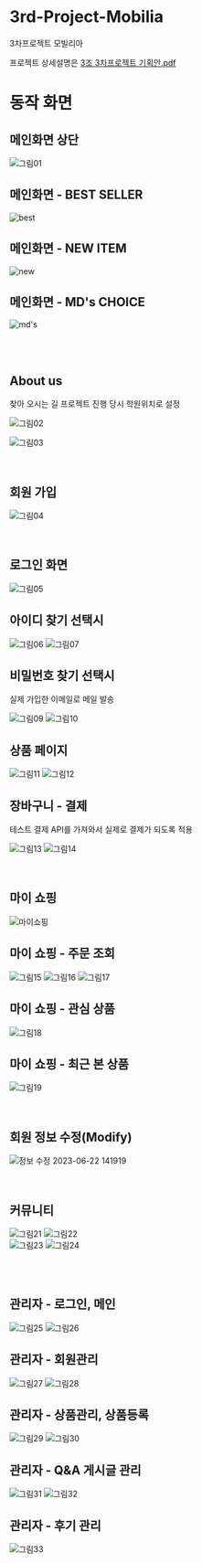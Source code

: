 # 3rd-Project-Mobilia
3차프로젝트 모빌리아

프로젝트 상세설명은
[3조 3차프로젝트 기획안.pdf](https://github.com/Yuhwanbeom/3rd-Project-Mobilia/files/11828593/3.3.pdf)


<h1>동작 화면</h1>

<h2>메인화면 상단</h2>

![그림01](https://github.com/Yuhwanbeom/3rd-Project-Mobilia/assets/124651127/89506a1c-97e7-4fa6-824f-876de568bd96)

<h2>메인화면 - BEST SELLER</h2>

![best](https://github.com/Yuhwanbeom/3rd-Project-Mobilia/assets/124651127/a836132d-abb8-4aca-9b7f-48655d99c3cd)

<h2>메인화면 - NEW ITEM</h2>

![new](https://github.com/Yuhwanbeom/3rd-Project-Mobilia/assets/124651127/370c0a91-8d20-4f23-b3e2-cc2f42a515ee)

<h2>메인화면 - MD's CHOICE</h2>

![md's](https://github.com/Yuhwanbeom/3rd-Project-Mobilia/assets/124651127/82bfd2d5-dc5f-4bac-9f16-88037f8e8e50)

<br><br>
<h2>About us</h2>
찾아 오시는 길 프로젝트 진행 당시 학원위치로 설정

![그림02](https://github.com/Yuhwanbeom/3rd-Project-Mobilia/assets/124651127/439b00db-1622-4098-9c44-401ce16ad10d)

![그림03](https://github.com/Yuhwanbeom/3rd-Project-Mobilia/assets/124651127/dfe4f94d-972f-4a75-b5cc-6b635498a222)

<br>
<h2>회원 가입</h2>

![그림04](https://github.com/Yuhwanbeom/3rd-Project-Mobilia/assets/124651127/567255d7-b40d-4c13-bd5c-7b89f0ae507b)

<br>
<h2>로그인 화면</h2>

![그림05](https://github.com/Yuhwanbeom/3rd-Project-Mobilia/assets/124651127/85a0203b-fd0b-4737-9a39-53a5e1d163b1)

<h2>아이디 찾기 선택시</h2>

![그림06](https://github.com/Yuhwanbeom/3rd-Project-Mobilia/assets/124651127/bc3302cf-8b65-4d98-9a0a-6757199bec26)
![그림07](https://github.com/Yuhwanbeom/3rd-Project-Mobilia/assets/124651127/ba7005a8-9e3e-4f67-916b-93e5589496f6)

<h2>비밀번호 찾기 선택시</h2>
실제 가입한 이메일로 메일 발송

![그림09](https://github.com/Yuhwanbeom/3rd-Project-Mobilia/assets/124651127/10e72bd3-9e5b-49f5-b9f1-efb51f8338fb)
![그림10](https://github.com/Yuhwanbeom/3rd-Project-Mobilia/assets/124651127/14c7f37d-b077-4761-81f8-9033d0e0179c)

<h2>상품 페이지</h2>

![그림11](https://github.com/Yuhwanbeom/3rd-Project-Mobilia/assets/124651127/c0dcdea0-202c-4c62-b519-98fea0451d2c)
![그림12](https://github.com/Yuhwanbeom/3rd-Project-Mobilia/assets/124651127/dd3b600c-5bb5-4210-b93f-333ab5011efb)

<h2>장바구니 - 결제</h2>
테스트 결제 API를 가져와서 실제로 결제가 되도록 적용

![그림13](https://github.com/Yuhwanbeom/3rd-Project-Mobilia/assets/124651127/515c6e7f-480e-464a-a43c-d9a3997d2f6f)
![그림14](https://github.com/Yuhwanbeom/3rd-Project-Mobilia/assets/124651127/4b9279c2-1756-4e55-b2c8-6a429e6e58ef)

<br>

<h2>마이 쇼핑</h2>

![마이쇼핑](https://github.com/Yuhwanbeom/3rd-Project-Mobilia/assets/124651127/a3f59b8f-11c6-4a94-8d13-f67c3707c09e)


<h2>마이 쇼핑 - 주문 조회</h2>

![그림15](https://github.com/Yuhwanbeom/3rd-Project-Mobilia/assets/124651127/8c977691-eb20-4cb4-9b1a-fc6bcb521241)
![그림16](https://github.com/Yuhwanbeom/3rd-Project-Mobilia/assets/124651127/dc02dac6-533a-4c26-a266-40e17ae6021f)
![그림17](https://github.com/Yuhwanbeom/3rd-Project-Mobilia/assets/124651127/88cc98f3-4706-4c05-a3eb-eba1938cbf3d)


<h2>마이 쇼핑 - 관심 상품</h2>

![그림18](https://github.com/Yuhwanbeom/3rd-Project-Mobilia/assets/124651127/048cc422-7876-45f8-bf54-461984f0295e)

<h2>마이 쇼핑 - 최근 본 상품</h2>

![그림19](https://github.com/Yuhwanbeom/3rd-Project-Mobilia/assets/124651127/c56f137f-76d7-46b4-a4ac-eb7d4ca2abcb)

<br>
<h2>회원 정보 수정(Modify)</h2>

![정보 수정 2023-06-22 141919](https://github.com/Yuhwanbeom/3rd-Project-Mobilia/assets/124651127/690df6ee-0227-4b89-8a9d-54919eb295ed)

<br>
<h2>커뮤니티</h2>

![그림21](https://github.com/Yuhwanbeom/3rd-Project-Mobilia/assets/124651127/87fd6b2c-cf4a-4a3c-ba6f-c44d5f32ff9b)
![그림22](https://github.com/Yuhwanbeom/3rd-Project-Mobilia/assets/124651127/fcc8eb6b-b8dd-4907-b43f-a3bdc1ff898b)
<br>
![그림23](https://github.com/Yuhwanbeom/3rd-Project-Mobilia/assets/124651127/615e7679-15d9-44c5-bd73-4bd989e4ca6c)
![그림24](https://github.com/Yuhwanbeom/3rd-Project-Mobilia/assets/124651127/63955f9f-5368-4a92-b8ff-45057653ddb6)

<br><br>
<h2>관리자 - 로그인, 메인</h2>

![그림25](https://github.com/Yuhwanbeom/3rd-Project-Mobilia/assets/124651127/23937786-582d-4f34-8b7b-91fd2c13dbc3)
![그림26](https://github.com/Yuhwanbeom/3rd-Project-Mobilia/assets/124651127/db8e1473-041e-471b-96ab-90279c190b4b)

<h2>관리자 - 회원관리</h2>

![그림27](https://github.com/Yuhwanbeom/3rd-Project-Mobilia/assets/124651127/049125d3-6e66-4667-b72d-ddbe406ce990)
![그림28](https://github.com/Yuhwanbeom/3rd-Project-Mobilia/assets/124651127/42599c05-1262-49a6-8ba2-9a6c0db9e12e)


<h2>관리자 - 상품관리, 상품등록</h2>

![그림29](https://github.com/Yuhwanbeom/3rd-Project-Mobilia/assets/124651127/5b20f085-3ab8-4fc0-b8f0-8d363bca3400)
![그림30](https://github.com/Yuhwanbeom/3rd-Project-Mobilia/assets/124651127/d2477a23-61de-41ca-9b1d-507097355f10)


<h2>관리자 - Q&A 게시글 관리</h2>

![그림31](https://github.com/Yuhwanbeom/3rd-Project-Mobilia/assets/124651127/7742370a-738f-487a-978a-fb742ff0437a)
![그림32](https://github.com/Yuhwanbeom/3rd-Project-Mobilia/assets/124651127/a2b318f9-c01a-4b88-a248-457e5565826b)


<h2>관리자 - 후기 관리</h2>

![그림33](https://github.com/Yuhwanbeom/3rd-Project-Mobilia/assets/124651127/43bd38cf-2491-46e3-bdea-037d55929331)


